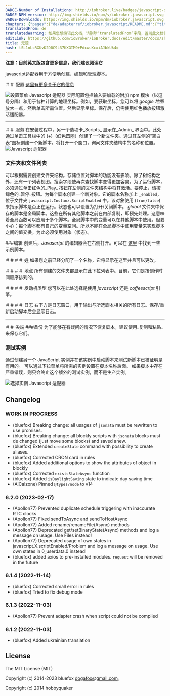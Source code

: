 ```yaml
---
BADGE-Number of Installations: http://iobroker.live/badges/javascript-stable.svg
BADGE-NPM version: http://img.shields.io/npm/v/iobroker.javascript.svg
BADGE-Downloads: https://img.shields.io/npm/dm/iobroker.javascript.svg
chapters: {"pages":{"de/adapterref/iobroker.javascript/README.md":{"title":{"de":"no title"},"content":"de/adapterref/iobroker.javascript/README.md"},"de/adapterref/iobroker.javascript/blockly.md":{"title":{"de":"Inhalt"},"content":"de/adapterref/iobroker.javascript/blockly.md"}}}
translatedFrom: de
translatedWarning: 如果您想编辑此文档，请删除“translatedFrom”字段，否则此文档将再次自动翻译
editLink: https://github.com/ioBroker/ioBroker.docs/edit/master/docs/zh-cn/adapterref/iobroker.javascript/README.md
title: 无题
hash: tSL1nLcRXUvK2D0C9L37KXGIM9+PdcwuXcxiAJbkUk4=
---
```

**注意：目前英文版包含更多信息，我们建议阅读它**

javascript适配器用于方便地创建、编辑和管理脚本。

＃＃ 配置
[这里有更多关于它的信息](https://github.com/ioBroker/ioBroker/wiki/ioBroker-Adapter-javascript#konfiguration)

![设置菜单 Javascript 适配器](../../../de/adapterref/iobroker.javascript/img/javascript_Einstellungen-Javascript.png) 实际配置包括输入要加载的附加 npm 模块（以逗号分隔）和用于各种计算的地理坐标。例如，要获取坐标，您可以将 _google 地图_ 放大一点，然后单击所需位置。然后显示坐标。保存后，仍需使用红色播放按钮激活适配器。

* * *

＃＃ 服务
在安装过程中，另一个选项卡_Scripts_ 显示在_Admin_ 界面中。此处通过单击工具栏中的 (+)（红色圆圈）创建了一个新文件夹。通过其左侧的“空白表”图标创建一个新脚本。将打开一个窗口，询问文件夹结构中的名称和位置。
![Javascript 适配器](../../../de/adapterref/iobroker.javascript/img/javascript_Javascript-Adapter.png)

### 文件夹和文件列表
可以根据需要创建文件夹结构。存储位置对脚本的功能没有影响。除了树结构之外，还有一个列表视图。搜索字段使再次查找脚本变得更加容易。为了运行脚本，必须通过单击红色的_Play_ 按钮在左侧的文件夹结构中将其激活。要停止，请按绿色的_暂停_按钮。为每个脚本创建一个新对象。它的脚本名称加上 `_enabled`，位于文件夹 `javascript.Instanz.ScriptEnabled` 中。该对象使用 (`true/false`) 来指示脚本是否正在运行。状态也可以设置为打开/关闭脚本。 _global_ 文件夹中保存的脚本是全局脚本。这些在所有其他脚本之前在内部复制，即预先处理。这意味着全局函数可以应用于多个脚本。全局脚本中的变量可以在其他脚本中使用。但要小心：每个脚本都有自己的变量空间。所以不能在全局脚本中使用变量来实现脚本之间的值交换。为此必须使用对象（状态）。

###编辑
创建后，_Javascript_ 的编辑器会在右侧打开。可以在 [这里](http://www.iobroker.net/docu/?page_id=2786&lang=de) 中找到一些示例脚本。

＃＃＃＃ 姓
如果您之前已经分配了一个名称，它将显示在这里并且可以更改。

＃＃＃＃ 地点
所有创建的文件夹都显示在此下拉列表中。目前，它们是按创作时间顺序排列的。

＃＃＃＃ 发动机类型
您可以在此处选择是使用 _javascript_ 还是 _coffeescript_ 引擎。

＃＃＃＃ 日志
右下方是日志窗口，用于输出与所选脚本相关的所有日志。保存/重新启动脚本后会显示日志。

* * *

＃＃ 尖端
###备份
为了能够在有疑问的情况下恢复脚本，建议使用_复制和粘贴_来保存它们。

### 测试实例
通过创建另一个 JavaScript 实例并在该实例中启动脚本来测试新脚本已被证明是有用的。
可以通过下拉菜单将所需的实例设置在脚本名称后面。
如果脚本中存在严重错误，则只会终止这个额外的测试实例，而不是生产实例。

![选择实例 Javascript 适配器](../../../de/adapterref/iobroker.javascript/img/screen.jpg)

## Changelog
<!--
	### **WORK IN PROGRESS**
-->
### **WORK IN PROGRESS**
* (bluefox) Breaking change: all usages of `jsonata` must be rewritten to use promises.
* (bluefox) Breaking change: all blockly scripts with `jsonata` blocks must de changed (just move some blocks) and saved anew.
* (bluefox) Extended `createState` command with possibility to create aliases. 
* (bluefox) Corrected CRON card in rules 
* (bluefox) Added additional options to show the attributes of object in blockly
* (bluefox) Corrected `existsStateAsync` function
* (bluefox) Added `isDaylightSaving` state to indicate day saving time
* (AlCalzone) Pinned `@types/node` to v14

### 6.2.0 (2023-02-17)
* (Apollon77) Prevented duplicate schedule triggering with inaccurate RTC clocks
* (Apollon77) Fixed sendToAsync and sendToHostAsync
* (Apollon77) Added rename/renameFile(Async) methods
* (Apollon77) Deprecated get/setBinaryState(Async) methods and log a message on usage. Use Files instead!
* (Apollon77) Deprecated usage of own states in javascript.X.scriptEnabled/Problem and log a message on usage. Use own states in 0_userdata.0 instead!
* (bluefox) added axios to pre-installed modules. `request` will be removed in the future

### 6.1.4 (2022-11-14)
* (bluefox) Corrected small error in rules
* (bluefox) Tried to fix debug mode

### 6.1.3 (2022-11-03)
* (Apollon77) Prevent adapter crash when script could not be compiled

### 6.1.2 (2022-11-03)
* (bluefox) Added ukrainian translation

## License
The MIT License (MIT)

Copyright (c) 2014-2023 bluefox <dogafox@gmail.com>,

Copyright (c) 2014      hobbyquaker